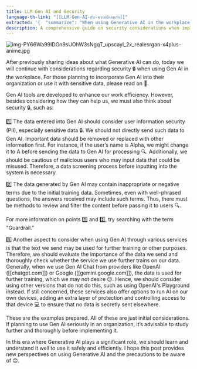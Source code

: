 ```yaml
---
title: LLM Gen AI and Security
language-th-link: "[[LLM-Gen-AI-กับ-ความปลอดภัย]]"
extracted: '{  "summarize": "When using Generative AI in the workplace, consider security measures such as protecting sensitive data, reviewing generated content, and evaluating data usage by AI services. Implementing guardrails and using alternative versions can help. Study thoroughly before implementing Gen AI.",  "keywords": ["Generative AI", "security", "data protection", "sensitive data", "guardrails", "AI services", "workplace"]}'
description: A comprehensive guide on security considerations when implementing Generative AI in organizations, covering data privacy, content filtering, and service selection to protect sensitive information while maximizing AI benefits.
---
```


![img-PY66Wa99IDGn9sUOhW3sNgqT_upscayl_2x_realesrgan-x4plus-anime.jpg](img-PY66Wa99IDGn9sUOhW3sNgqT_upscayl_2x_realesrgan-x4plus-anime.jpg)

After previously sharing ideas about what Generative AI can do, today we will continue with considerations regarding security 🔒 when using Gen AI in the workplace. For those planning to incorporate Gen AI into their organization or use it with sensitive data, please read on 📝.

Gen AI tools are developed to enhance our work efficiency. However, besides considering how they can help us, we must also think about security 🔒, such as:

1️⃣ The data entered into Gen AI should consider user information security (PII), especially sensitive data 🔒. We should not directly send such data to Gen AI. Important data should be removed or replaced with other information first. For instance, if the user’s name is Alpha, we might change it to A before sending the data to Gen AI for processing 🔍. Additionally, we should be cautious of malicious users who may input data that could be misused. Therefore, a data screening process before inputting into the system is necessary.

2️⃣ The data generated by Gen AI may contain inappropriate or negative terms due to the initial training data. Sometimes, even with well-phrased questions, the answers received may include such terms. Thus, there must be methods to review and filter the content before passing it to users 🔍.

For more information on points 1️⃣ and 2️⃣, try searching with the term "Guardrail.”

3️⃣ Another aspect to consider when using Gen AI through various services is that the text we send may be used for further training or other purposes. Therefore, we should evaluate the importance of the data we send and thoroughly check whether the service we use further trains on our data. Generally, when we use Gen AI Chat from providers like OpenAI ([[chatgpt.com]]) or Google ([[gemini.google.com]]), the data is used for further training, which we may not desire 😕. Hence, we should consider using other versions that do not do this, such as using OpenAI's Playground instead. If still concerned, these services also offer options to run AI on our own devices, adding an extra layer of protection and controlling access to that device 💻 to ensure that no data is secretly sent elsewhere.

These are the examples prepared. All of these are just initial considerations. If planning to use Gen AI seriously in an organization, it’s advisable to study further and thoroughly before implementing it.

In this era where Generative AI plays a significant role, we should learn and understand it well to use it safely and efficiently. I hope this post provides new perspectives on using Generative AI and the precautions to be aware of 😊.